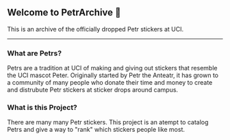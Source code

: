## Welcome to PetrArchive 👋

This is an archive of the officially dropped Petr stickers at UCI.

---

### What are Petrs?

Petrs are a tradition at UCI of making and giving out stickers that resemble the UCI mascot Peter. Originally started by Petr the Anteatr, it has grown to a community of many people who donate their time and money to create and distrubute Petr stickers at sticker drops around campus.

### What is this Project?

There are many many Petr stickers. This project is an atempt to catalog Petrs and give a way to "rank" which stickers people like most.

<!--

**Here are some ideas to get you started:**

🙋‍♀️ A short introduction - what is your organization all about?
🌈 Contribution guidelines - how can the community get involved?
👩‍💻 Useful resources - where can the community find your docs? Is there anything else the community should know?
🍿 Fun facts - what does your team eat for breakfast?
🧙 Remember, you can do mighty things with the power of [Markdown](https://docs.github.com/github/writing-on-github/getting-started-with-writing-and-formatting-on-github/basic-writing-and-formatting-syntax)
-->

